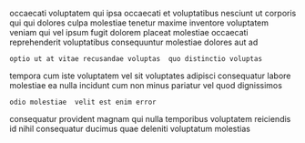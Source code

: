 <!--
title: Vision-oriented analyzing flexibility
author: Meaghan
date: 2014-08-24-2211
link: 2014-08-24-2211-vision-oriented-analyzing-flexibility
tags: [bears,make,design,unicorns]
-->

occaecati voluptatem qui ipsa
occaecati et voluptatibus nesciunt
ut corporis qui qui dolores culpa molestiae
tenetur maxime inventore voluptatem veniam  qui vel
ipsum fugit dolorem placeat  molestiae
 occaecati reprehenderit voluptatibus consequuntur molestiae dolores aut ad
 	optio ut at vitae recusandae voluptas  quo distinctio voluptas
tempora cum iste voluptatem
vel sit voluptates adipisci consequatur labore molestiae ea nulla incidunt
cum  non minus  pariatur vel quod  dignissimos
 	odio molestiae  velit est enim error
consequatur provident magnam qui nulla temporibus voluptatem reiciendis id
nihil consequatur ducimus quae deleniti voluptatum molestias